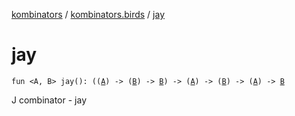 [kombinators](../index.md) / [kombinators.birds](index.md) / [jay](./jay.md)

# jay

`fun <A, B> jay(): ((`[`A`](jay.md#A)`) -> (`[`B`](jay.md#B)`) -> `[`B`](jay.md#B)`) -> (`[`A`](jay.md#A)`) -> (`[`B`](jay.md#B)`) -> (`[`A`](jay.md#A)`) -> `[`B`](jay.md#B)

J combinator - jay

